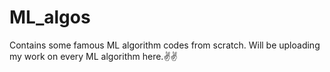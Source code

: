 # ML_algos
Contains some famous ML algorithm codes from scratch.
Will be uploading my work on every ML algorithm here.✌✌
